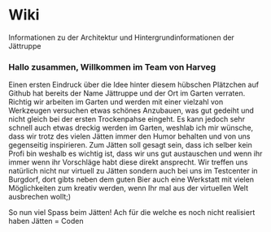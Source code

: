 # Wiki
Informationen zu der Architektur und Hintergrundinformationen der Jättruppe

### Hallo zusammen, Willkommen im Team von Harveg

Einen ersten Eindruck über die Idee hinter diesem hübschen Plätzchen auf Github hat bereits der Name Jättruppe und der Ort im Garten verraten.
Richtig wir arbeiten im Garten und werden mit einer vielzahl von Werkzeugen versuchen etwas schönes Anzubauen, was gut gedeiht und nicht gleich bei der ersten Trockenpahse eingeht.
Es kann jedoch sehr schnell auch etwas dreckig werden im Garten, weshlab ich mir wünsche, dass wir trotz des vielen Jätten immer den Humor behalten und von uns gegenseitig inspirieren.
Zum Jätten soll gesagt sein, dass ich selber kein Profi bin weshalb es wichtig ist, dass wir uns gut austauschen und wenn ihr immer wenn ihr Vorschläge habt diese direkt ansprecht.
Wir treffen uns natürlich nicht nur virtuell zu Jätten sondern auch bei uns im Testcenter in Burgdorf, dort gibts neben dem guten Bier auch eine Werkstatt mit vielen Möglichkeiten zum kreativ werden, wenn Ihr mal aus der virtuellen Welt ausbrechen wollt;)

So nun viel Spass beim Jätten! Ach für die welche es noch nicht realisiert haben Jätten = Coden

